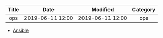 | Title                | Date             | Modified         | Category          |
|:--------------------:|:----------------:|:----------------:|:-----------------:|
| ops              | 2019-06-11 12:00 | 2019-06-11 12:00 | ops            |




- [Ansible](./ansible.md)

